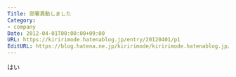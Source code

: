 ```yaml
---
Title: 部署異動しました
Category:
- company
Date: 2012-04-01T00:00:00+09:00
URL: https://kiririmode.hatenablog.jp/entry/20120401/p1
EditURL: https://blog.hatena.ne.jp/kiririmode/kiririmode.hatenablog.jp/atom/entry/8454420450078210345
---
```



はい
